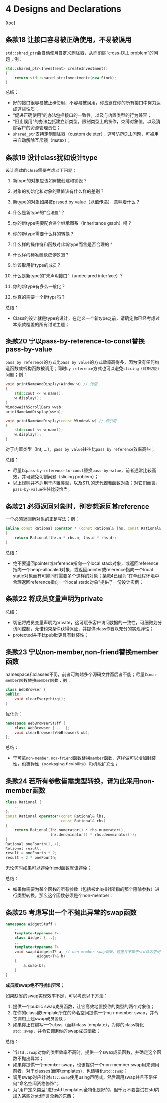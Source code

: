 # 4 Designs and Declarations

[toc]

## 条款18 让接口容易被正确使用，不易被误用

`std::shred_ptr`会自动使用自定义删除器，从而消除“cross-DLL problem”的问题；例：

```c++
std::shared_ptr<Investment> createInvestment()
{
    return std::shared_ptr<Investment>(new Stock);
}
```

总结：

- 好的接口很容易被正确使用，不容易被误用，你应该在你的所有接口中努力达成这些性质；
- “促进正确使用"的办法包括接口的一致性，以及与内置类型的行为兼容；
- “阻止误用"的办法包括建立新类型，限制类型上的操作，束缚对象值，以及消除客户的资源管理责任；
- `shared_ptr`支持定制删除器（custom deleter），这可防范DLL问题，可被用来自动解除互斥锁（mutex）；


## 条款19 设计class犹如设计type

设计高效的class需要考虑以下问题：

1. 新type的对象应该如何被创建和销毁？

2. 对象的初始化和对象的赋值该有什么样的差别？

3. 新type的对象如果被passed by value（以值传递），意味着什么？

4. 什么是新type的“合法值”？

5. 你的新type需要配合某个继承图系（inheritance graph）吗？

6. 你的新type需要什么样的转换？

7. 什么样的操作符和函数对此新type而言是否合理的？

8. 什么样的标准函数应该驳回？

9. 谁该取用新type的成员？

10. 什么是新type的“未声明接口”（undeclared interface）?

11. 你的新type有多么一般化？

12. 你真的需要一个新type吗？

总结：

- Class的设计就是type的设计，在定义一个新type之前，请确定你已经考虑过本条款覆盖的所有讨论主题；


## 条款20 宁以pass-by-reference-to-const替换pass-by-value

`pass by reference`的方式比`pass by value`的方式效率高得多，因为没有任何构造函数或析构函数被调用；同时`by reference`方式也可以避免`slicing（对象切割）`问题；例：

```c++
void printNameAndDisplay(Window w) // 传值
{
    std::cout << w.name();
    w.display();
}
WindowWithScrollBars wwsb;
printNameAndDisplay(wwsb);

void printNameAndDisplay(const Window& w) // 传引用
{
    std::cout << w.name();
    w.display();
}

```

对于内置类型（int, ...），`pass by value`往往比`pass by reference`效率高些；

总结：

- 尽量以`pass-by-reference-to-const`替换`pass-by-value`，前者通常比较高效，并可避免切割问题（slicing problem）；
- 以上规则并不适用于内置类型，以及STL的迭代器和函数对象；对它们而言，`pass-by-value`往往比较恰当。


## 条款21 必须返回对象时，别妄想返回其reference

一个必须返回新对象的正确写法；例：

```c++
inline const Rational operator * (const Rational& lhs, const Rational& rhs)
{
    return Rational(lhs.n * rhs.n, lhs.d * rhs.d);
}
```

总结：

- 绝不要返回pointer或reference指向一个local stack对象，或返回reference指向一个heap-allocated对象，或返回pointer或reference指向一个local static对象而有可能同时需要多个这样的对象；条款4已经为“在单线程环境中合理返回reference指向一个local static对象”提供了一份设计实例；


## 条款22 将成员变量声明为private

总结：

- 切记将成员变量声明为private，这可赋予客户访问数据的一致性，可细微划分访问控制，允诺约束条件获得保证，并提供class作者以充分的实现弹性；
- protected并不比public更具有封装性；

## 条款23 宁以non-member,non-friend替换member函数

namespace和classes不同，前者可跨越多个源码文件而后者不能；尽量以`non-member`函数替换`member`函数；例：

```c++
class WebBrowser {
public:
    void clearEverything();
}
```

优化为：

```c++
namespace WebBrowserStuff {
    class WebBrowser { ... };
    void clearBrowser(WebBrowser& wb);
};
```

总结：

- 宁可拿`non-member`, `non-friend`函数替换`member`函数，这样做可以增加封装性，包裹弹性（packaging flexibility）和机能扩充性；

## 条款24 若所有参数皆需类型转换，请为此采用non-member函数

```c++
class Rational {
    ...
};
const Rational operator*(const Rational& lhs,
                         const Rational& rhs)
{
    return Rational(lhs.numerator() * rhs.numerator(),
                    lhs.denominator() * rhs.denominator());
}
Rational oneFourth(1, 4);
Rational result;
result = oneFourth * 2;
result = 2 * oneFourth;
```

无论何时如果可以避免friend函数就该避免；

总结：

- 如果你需要为某个函数的所有参数（包括被this指针所指的那个隐喻参数）进行类型转换，那么这个函数必须是个non-member；

## 条款25 考虑写出一个不抛出异常的swap函数

```c++
namespace WidgetStuff {
    ...
    template<typename T>
    class Widget {...};
    ...
    template<typename T>
    void swap(Widget<T& a, // non-member swap函数，这里并不属于std命名空间；
              Widget<T>& b)
    {
        a.swap(b);
    }
}
```

**成员版swap绝不可抛出异常；**

如果缺省的swap实现效率不足，可以考虑以下方法：

1. 提供一个public swap成员函数，让它高效地置换你的类型的两个对象值；
2. 在你的class或template所在的命名空间提供一个non-member swap，并令它调用上述swap成员函数；
3. 如果你正在编写一个class（而非class template），为你的class特化`std::swap`，并令它调用你的swap成员函数；

总结：

- 当`std::swap`对你的类型效率不高时，提供一个swap成员函数，并确定这个函数不抛出异常；
- 如果你提供一个member swap，也该提供一个non-member swap用来调用前者，对于classes(而非templates)，也请特化`std::swap`；
- 调用swap时应针对`std::swap`使用using声明式，然后调用swap并且不带任何“命名空间资格修饰”；
- 为“用户定义类型”进行std templates全特化是好的，但千万不要尝试在std内加入某些对std而言全新的东西；
